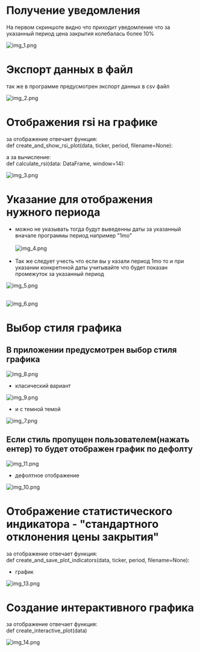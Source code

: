# Получение уведомления

На первом скриншоте видно что приходит уведомление что за указанный период цена закрытия колебалась
более 10%

![img_1.png](img_1.png)

# Экспорт данных в файл

так же в программе предусмотрен экспорт данных в csv файл

![img_2.png](img_2.png)

# Отображения rsi на графике

за отображение отвечает функция: <br>
def create_and_show_rsi_plot(data, ticker, period, filename=None):

а за вычисление: <br>
def calculate_rsi(data: DataFrame, window=14):

![img_3.png](img_3.png)

# Указание для отображения нужного периода

- можно не указывать тогда будут выведенны даты за указанный вначале программы период например "1mo"<br>
  <br>
  ![img_4.png](img_4.png)<br>
  <br>
- Так же следует учесть что если вы у казали период 1mo то и при указании конкретнной даты учитывайте что будет показан
  промежуток за указанный период

![img_5.png](img_5.png)<br><br>

![img_6.png](img_6.png)

# Выбор стиля графика

## В приложении предусмотрен выбор стиля графика <br>

![img_8.png](img_8.png)

- класический вариант

![img_9.png](img_9.png) <br>
- и с темной темой

![img_7.png](img_7.png)

## Если стиль пропущен пользователем(нажать ентер) то будет отображен график по дефолту

![img_11.png](img_11.png)

- дефолтное отображение

![img_10.png](img_10.png)

# Отображение статистического индикатора - "стандартного отклонения цены закрытия"

за отображение отвечает функция: <br>
def create_and_save_plot_indicators(data, ticker, period, filename=None):

- график <br>

![img_13.png](img_13.png)

# Создание интерактивного графика

за отображение отвечает функция: <br>
def create_interactive_plot(data)

![img_14.png](img_14.png)